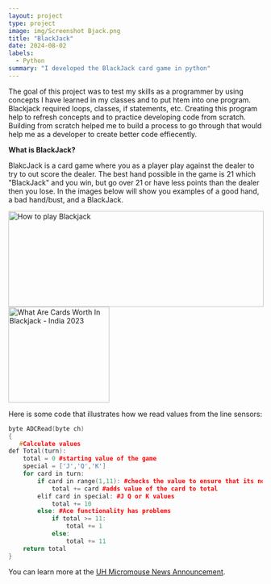 ```yaml
---
layout: project
type: project
image: img/Screenshot Bjack.png
title: "BlackJack"
date: 2024-08-02
labels:
  - Python
summary: "I developed the BlackJack card game in python"
---
```

The goal of this project was to test my skills as a programmer by using concepts I have learned in my classes and to put htem into one program. Blackjack required loops, classes, if statements, etc. Creating this program help to refresh concepts and to practice developing code from scratch. Building from scratch helped me to build a process to go through that would help me as a developer to create better code effiecently.

**What is BlackJack?**

BlakcJack is a card game where you as a player play against the dealer to try to out score the dealer. The best hand possible in the game is 21 which "BlackJack" and you win, but go over 21 or have less points than the dealer then you lose. In the images below will show you examples of a good hand, a bad hand/bust, and a BlackJack.

<div class="text-center p-4">
 <img src="https://www.kjartan.co.uk/games/pix/cards/stand%20or%20bust.jpg" jsaction="" class="sFlh5c FyHeAf iPVvYb" style="max-width: 506px; height: 190px; margin: 0px; width: 506px;" alt="How to play Blackjack" jsname="kn3ccd">
<img src="https://i1.wp.com/oneidacasino.net/wp-content/uploads/2020/03/Blackjack.png?strip=all" jsaction="" class="sFlh5c FyHeAf iPVvYb" style="max-width: 506px; height: 190px; margin: 0px; width: 200px;" alt="What Are Cards Worth In Blackjack - India 2023" jsname="kn3ccd">
</div>



Here is some code that illustrates how we read values from the line sensors:

```cpp
byte ADCRead(byte ch)
{
   #Calculate values
def Total(turn):
    total = 0 #starting value of the game
    special = ['J','Q','K']
    for card in turn:
        if card in range(1,11): #checks the value to ensure that its none of the special
            total += card #adds value of the card to total
        elif card in special: #J Q or K values
            total += 10
        else: #Ace functionality has problems 
            if total >= 11:
                total += 1
            else:
                total += 11
    return total
}
```

You can learn more at the [UH Micromouse News Announcement](https://manoa.hawaii.edu/news/article.php?aId=2857).
